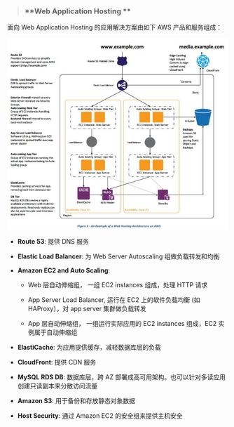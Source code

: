 > ### **Web Application Hosting **

面向 Web Application Hosting 的应用解决方案由如下 AWS 产品和服务组成：

![](/assets/webapplication.JPG)

* **Route 53**: 提供 DNS 服务

* **Elastic Load Balancer**: 为 Web Server Autoscaling 组做负载转发和均衡

* **Amazon EC2 and Auto Scaling**:

  * Web 层自动伸缩组， 一组 EC2 instances 组成，处理 HTTP 请求

  * App Server Load Balancer, 运行在 EC2 上的软件负载均衡 \(如 HAProxy），对 app server 集群做负载转发

  * App 层自动伸缩组， 一组运行实际应用的 EC2 instances 组成，EC2 实例属于自动伸缩组

* **ElastiCache**: 为应用提供缓存，减轻数据库层的负载

* **CloudFront**: 提供 CDN 服务

* **MySQL RDS DB**: 数据库层，跨 AZ 部署成高可用架构。也可以针对多读应用创建只读副本来分散访问流量

* **Amazon S3**: 用于备份和存放静态对象数据

* **Host Security**: 通过 Amazon EC2 的安全组来提供主机安全



